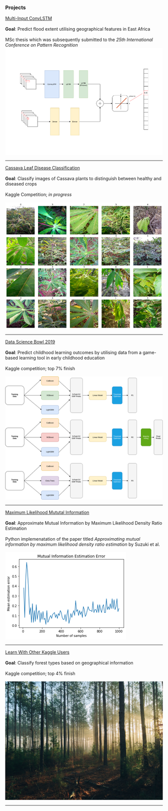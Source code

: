 ### Projects 

[Multi-Input ConvLSTM](/msc)
<br><br>
**Goal**: Predict flood extent utilising geographical features in East Africa
<br><br>
MSc thesis which was subsequently submitted to the *25th International Conference on Pattern Recognition*
<br>
<img src="images/model_cropped.png?raw=true"/>

---

[Cassava Leaf Disease Classification](/cassava)
<br><br>
**Goal**: Classify images of Cassava plants to distinguish between healthy and diseased crops
<br><br>
Kaggle Competition; *in progress*
<br><br>
<img src="images/cassava.png?raw=true"/>

---

[Data Science Bowl 2019](/ds-bowl19)
<br><br>
**Goal**: Predict childhood learning outcomes by utilising data from a game-based learning tool in early childhood
education
<br><br>
Kaggle competition; top 7% finish
<br><br>
<img src="images/ds-bowl19.png?raw=true"/>

---
[Maximum Likelihood Mututal Information](/mlmi)
<br><br>
**Goal**: Approximate Mutual Information by Maximum Likelihood Density Ratio Estimation
<br><br>
Python implemenatation of the paper titled *Approximating mutual information by maximum likelihood density ratio estimation* by Suzuki et al.
<br><br>
<img src="images/mlmi_example.png?raw=true"/>

---
[Learn With Other Kaggle Users](/forrest-kaggle.md)
<br><br>
**Goal**: Classify forest types based on geographical information
<br><br>
Kaggle competition; top 4% finish
<br><br>
<img src="images/forrest.jpg?raw=true"/>

---
